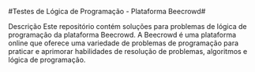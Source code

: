 #Testes de Lógica de Programação - Plataforma Beecrowd#

Descrição
Este repositório contém soluções para problemas de lógica de programação da plataforma Beecrowd. A Beecrowd é uma plataforma online que oferece uma variedade de problemas de programação para praticar e aprimorar habilidades de resolução de problemas, algoritmos e lógica de programação.
